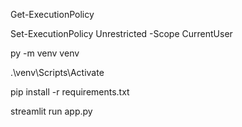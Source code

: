 Get-ExecutionPolicy

Set-ExecutionPolicy Unrestricted -Scope CurrentUser

py -m venv venv

.\venv\Scripts\Activate

pip install -r requirements.txt

streamlit run app.py
